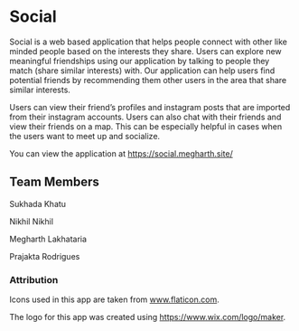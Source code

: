 # Social
Social is a web based application that helps people connect with other like minded people based on the interests they share. Users can explore new meaningful friendships using our application by talking to people they match (share similar interests) with. Our application can help users find potential friends by recommending them other users in the area that share similar interests.

Users can view their friend’s profiles and instagram posts that are imported from their instagram accounts. Users can also chat with their friends and view their friends on a map. This can be especially helpful in cases when the users want to meet up and socialize.

You can view the application at https://social.megharth.site/

## Team Members
Sukhada Khatu

Nikhil Nikhil

Megharth Lakhataria

Prajakta Rodrigues

### Attribution
Icons used in this app are taken from www.flaticon.com.

The logo for this app was created using https://www.wix.com/logo/maker.
